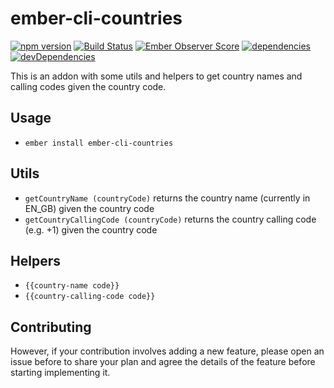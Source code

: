 # ember-cli-countries

[![npm version](https://badge.fury.io/js/ember-cli-countries.svg)](https://badge.fury.io/js/ember-cli-countries)
[![Build Status](https://travis-ci.org/uniplaces/ember-cli-countries.svg?branch=master)](https://travis-ci.org/uniplaces/ember-cli-countries)
[![Ember Observer Score](https://emberobserver.com/badges/ember-cli-countries.svg)](https://emberobserver.com/addons/ember-cli-countries)
[![dependencies](https://david-dm.org/uniplaces/ember-cli-countries.svg)](https://david-dm.org/uniplaces/ember-cli-countries)
[![devDependencies](https://david-dm.org/uniplaces/ember-cli-countries/dev-status.svg)](https://david-dm.org/uniplaces/ember-cli-countries?type=dev)

This is an addon with some utils and helpers to get country names and calling codes given the country code.

## Usage

* `ember install ember-cli-countries`

## Utils

* `getCountryName (countryCode)` returns the country name (currently in EN_GB) given the country code
* `getCountryCallingCode (countryCode)` returns the country calling code (e.g. +1) given the country code

## Helpers

* `{{country-name code}}`
* `{{country-calling-code code}}`

## Contributing

However, if your contribution involves adding a new feature, please open an issue before to
share your plan and agree the details of the feature before starting implementing it.
